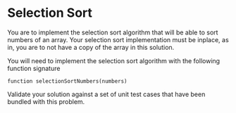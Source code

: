 # Selection Sort

You are to implement the selection sort algorithm that will be able to
sort numbers of an array. Your selection sort implementation must be
inplace, as in, you are to not have a copy of the array in this solution.


You will need to implement the selection sort algorithm with the following
function signature
```
function selectionSortNumbers(numbers)
```

Validate your solution against a set of unit test cases that have been
bundled with this problem.


